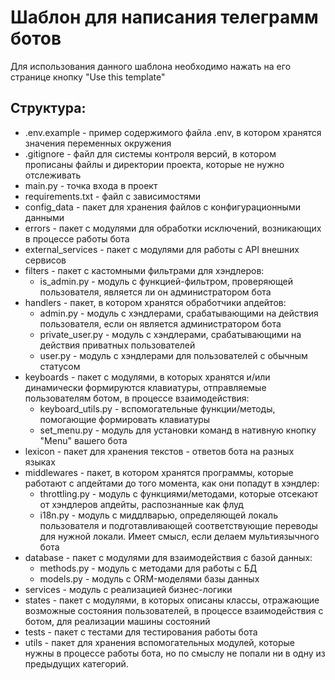 # Шаблон для написания телеграмм ботов

Для использования данного шаблона необходимо нажать на его странице кнопку "Use this template"

## Структура:
- .env.example - пример содержимого файла .env, в котором хранятся значения переменных окружения
- .gitignore - файл для системы контроля версий, в котором прописаны файлы и директории проекта, которые не нужно отслеживать
- main.py - точка входа в проект
- requirements.txt - файл с зависимостями
- config_data - пакет для хранения файлов с конфигурационными данными
- errors - пакет с модулями для обработки исключений, возникающих в процессе работы бота
- external_services - пакет с модулями для работы с API внешних сервисов
- filters - пакет с кастомными фильтрами для хэндлеров:
  + is_admin.py - модуль с функцией-фильтром, проверяющей пользователя, является ли он администратором бота
- handlers - пакет, в котором хранятся обработчики апдейтов:
  + admin.py - модуль с хэндлерами, срабатывающими на действия пользователя, если он является администратором бота
  + private_user.py - модуль с хэндлерами, срабатывающими на действия приватных пользователей
  + user.py - модуль с хэндлерами для пользователей с обычным статусом
- keyboards - пакет с модулями, в которых хранятся и/или динамически формируются клавиатуры, отправляемые пользователям ботом, в процессе взаимодействия:
  + keyboard_utils.py - вспомогательные функции/методы, помогающие формировать клавиатуры
  + set_menu.py - модуль для установки команд в нативную кнопку "Menu" вашего бота
- lexicon - пакет для хранения текстов - ответов бота на разных языках
- middlewares - пакет, в котором хранятся программы, которые работают с апдейтами до того момента, как они попадут в хэндлер:
  + throttling.py - модуль с функциями/методами, которые отсекают от хэндлеров апдейты, распознанные как флуд
  + i18n.py - модуль с миддлварью, определяющей локаль пользователя и подготавливающей соответствующие переводы для нужной локали. Имеет смысл, если делаем мультиязычного бота
- database - пакет с модулями для взаимодействия с базой данных:
  + methods.py - модуль с методами для работы с БД
  + models.py - модуль с ORM-моделями базы данных
- services -  модуль с реализацией бизнес-логики
- states - пакет с модулями, в которых описаны классы, отражающие возможные состояния пользователей, в процессе взаимодействия с ботом, для реализации машины состояний
- tests - пакет с тестами для тестирования работы бота
- utils - пакет для хранения вспомогательных модулей, которые нужны в процессе работы бота, но по смыслу не попали ни в одну из предыдущих категорий.
